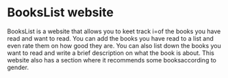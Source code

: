 # BooksList website
BooksList is a website that allows you to keet track i=of the books you have read and want to read. You can add the books you have read to a list and even rate them on how good they are. You can also list down the books you want to read and write a brief description on what the book is about. This website also has a section where it recommends some booksaccording to gender.
